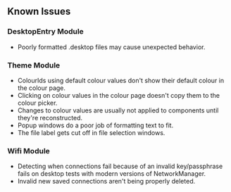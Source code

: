 ## Known Issues

### DesktopEntry Module
- Poorly formatted .desktop files may cause unexpected behavior.

### Theme Module
- ColourIds using default colour values don't show their default colour in the colour page.
- Clicking on colour values in the colour page doesn't copy them to the colour picker.
- Changes to colour values are usually not applied to components until they're reconstructed.
- Popup windows do a poor job of formatting text to fit.
- The file label gets cut off in file selection windows.

### Wifi Module
- Detecting when connections fail because of an invalid key/passphrase fails on desktop tests with modern versions of NetworkManager.
- Invalid new saved connections aren't being properly deleted.
